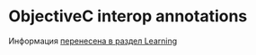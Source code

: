 # ObjectiveC interop annotations

Информация [перенесена в раздел Learning](/learning/kotlin-native/advanced/objc-interop-annotations)
